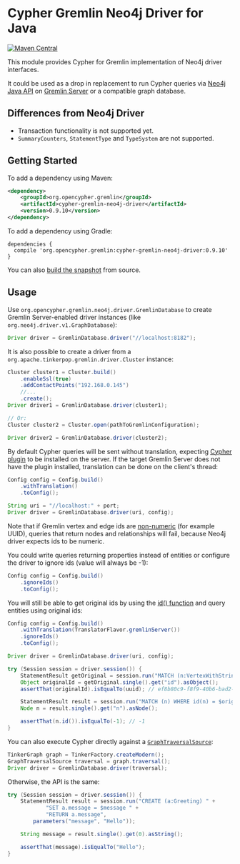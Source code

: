 # Cypher Gremlin Neo4j Driver for Java

[![Maven Central](https://maven-badges.herokuapp.com/maven-central/org.opencypher.gremlin/cypher-gremlin-neo4j-driver/badge.svg?style=shield)](https://maven-badges.herokuapp.com/maven-central/org.opencypher.gremlin/cypher-gremlin-neo4j-driver)

This module provides Cypher for Gremlin implementation of Neo4j driver interfaces.

It could be used as a drop in replacement to run Cypher queries via [Neo4j Java API](https://neo4j.com/developer/java/) on [Gremlin Server](https://tinkerpop.apache.org/) or a compatible graph database.

## Differences from Neo4j Driver

* Transaction functionality is not supported yet.
* `SummaryCounters`, `StatementType` and `TypeSystem` are not supported.

## Getting Started

To add a dependency using Maven:

```xml
<dependency>
    <groupId>org.opencypher.gremlin</groupId>
    <artifactId>cypher-gremlin-neo4j-driver</artifactId>
    <version>0.9.10</version>
</dependency>
```

To add a dependency using Gradle:

```
dependencies {
  compile 'org.opencypher.gremlin:cypher-gremlin-neo4j-driver:0.9.10'
}
```

You can also [build the snapshot](../README.md#development) from source.

## Usage

Use `org.opencypher.gremlin.neo4j.driver.GremlinDatabase` to create Gremlin Server-enabled driver instances (like `org.neo4j.driver.v1.GraphDatabase`):

```java
Driver driver = GremlinDatabase.driver("//localhost:8182");
```

It is also possible to create a driver from a `org.apache.tinkerpop.gremlin.driver.Cluster` instance:

<!-- [freshReadmeSource](../../testware/integration-tests/src/test/java/org/opencypher/gremlin/snippets/CypherGremlinNeo4jDriverSnippets.java#createDriver) -->
```java
Cluster cluster1 = Cluster.build()
    .enableSsl(true)
    .addContactPoints("192.168.0.145")
    //...
    .create();
Driver driver1 = GremlinDatabase.driver(cluster1);

// Or:
Cluster cluster2 = Cluster.open(pathToGremlinConfiguration);

Driver driver2 = GremlinDatabase.driver(cluster2);
```

By default Cypher queries will be sent without translation, expecting [Cypher plugin](../cypher-gremlin-server-plugin) to be installed on the server. If the target Gremlin Server does not have the plugin installed, translation can be done on the client's thread:

<!-- [freshReadmeSource](../../testware/integration-tests/src/test/java/org/opencypher/gremlin/snippets/CypherGremlinNeo4jDriverSnippets.java#createConfiguration) -->
```java
Config config = Config.build()
    .withTranslation()
    .toConfig();

String uri = "//localhost:" + port;
Driver driver = GremlinDatabase.driver(uri, config);
```

Note that if Gremlin vertex and edge ids are [non-numeric](https://tinkerpop.apache.org/docs/current/reference/#_configuration_3) (for example UUID), queries that return nodes and relationships will fail, because Neo4j driver expects ids to be numeric.

You could write queries returning properties instead of entities or configure the driver to ignore ids (value will always be -1):

<!-- [freshReadmeSource](../../testware/integration-tests/src/test/java/org/opencypher/gremlin/snippets/CypherGremlinNeo4jDriverSnippets.java#ignoreIds) -->
```java
Config config = Config.build()
    .ignoreIds()
    .toConfig();
```

You will still be able to get original ids by using the [id() function](https://neo4j.com/docs/developer-manual/current/cypher/functions/scalar/#functions-id) and query entities using original ids:

<!-- [freshReadmeSource](../../testware/integration-tests/src/test/java/org/opencypher/gremlin/snippets/CypherGremlinNeo4jDriverSnippets.java#originalIds) -->
```java
Config config = Config.build()
    .withTranslation(TranslatorFlavor.gremlinServer())
    .ignoreIds()
    .toConfig();

Driver driver = GremlinDatabase.driver(uri, config);

try (Session session = driver.session()) {
    StatementResult getOriginal = session.run("MATCH (n:VertexWithStringId) RETURN id(n) as id");
    Object originalId = getOriginal.single().get("id").asObject();
    assertThat(originalId).isEqualTo(uuid); // ef8b80c9-f8f9-40b6-bad2-ee4757d5bb33

    StatementResult result = session.run("MATCH (n) WHERE id(n) = $originalId RETURN n", singletonMap("originalId", originalId));
    Node n = result.single().get("n").asNode();

    assertThat(n.id()).isEqualTo(-1); // -1
}
```  

You can also execute Cypher directly against a [`GraphTraversalSource`](https://tinkerpop.apache.org/docs/current/reference/#the-graph-process):

<!-- [freshReadmeSource](../../testware/integration-tests/src/test/java/org/opencypher/gremlin/snippets/CypherGremlinNeo4jDriverSnippets.java#inMemory) -->
```java
TinkerGraph graph = TinkerFactory.createModern();
GraphTraversalSource traversal = graph.traversal();
Driver driver = GremlinDatabase.driver(traversal);
```

Otherwise, the API is the same:

<!-- [freshReadmeSource](../../testware/integration-tests/src/test/java/org/opencypher/gremlin/snippets/CypherGremlinNeo4jDriverSnippets.java#useDriver) -->
```java
try (Session session = driver.session()) {
    StatementResult result = session.run("CREATE (a:Greeting) " +
            "SET a.message = $message " +
            "RETURN a.message",
        parameters("message", "Hello"));

    String message = result.single().get(0).asString();

    assertThat(message).isEqualTo("Hello");
}
```
